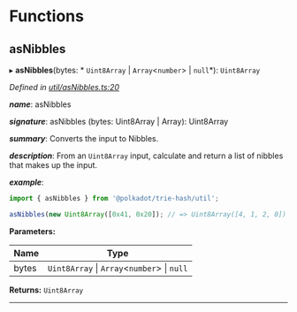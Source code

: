 

# Functions

<a id="asnibbles"></a>

##  asNibbles

▸ **asNibbles**(bytes: * `Uint8Array` &#124; `Array`<`number`> &#124; `null`*): `Uint8Array`

*Defined in [util/asNibbles.ts:20](https://github.com/polkadot-js/common/blob/75c09a9/packages/trie-hash/src/util/asNibbles.ts#L20)*

*__name__*: asNibbles

*__signature__*: asNibbles (bytes: Uint8Array | Array): Uint8Array

*__summary__*: Converts the input to Nibbles.

*__description__*: From an `Uint8Array` input, calculate and return a list of nibbles that makes up the input.

*__example__*:   

```javascript
import { asNibbles } from '@polkadot/trie-hash/util';

asNibbles(new Uint8Array([0x41, 0x20]); // => Uint8Array([4, 1, 2, 0])
```

**Parameters:**

| Name | Type |
| ------ | ------ |
| bytes |  `Uint8Array` &#124; `Array`<`number`> &#124; `null`|

**Returns:** `Uint8Array`

___

